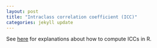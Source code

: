 ```yaml
--- 
layout: post 
title: "Intraclass correlation coefficient (ICC)" 
categories: jekyll update
---
```


See [here](https://bozenne.github.io/doc/ICC/ICCtheory.pdf) for explanations about how to compute ICCs in R.
